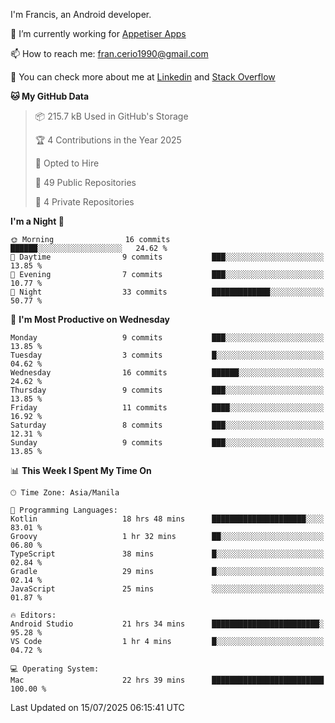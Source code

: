 
I'm Francis, an Android developer.

🔭 I’m currently working for [Appetiser Apps](http://appetiser.com.au)

📫 How to reach me: fran.cerio1990@gmail.com

👀 You can check more about me at [Linkedin](https://www.linkedin.com/in/francerio/) and [Stack Overflow](https://stackoverflow.com/users/1614267/fran-ceriu)



<!--START_SECTION:waka-->
**🐱 My GitHub Data** 

> 📦 215.7 kB Used in GitHub's Storage 
 > 
> 🏆 4 Contributions in the Year 2025
 > 
> 💼 Opted to Hire
 > 
> 📜 49 Public Repositories 
 > 
> 🔑 4 Private Repositories 
 > 
**I'm a Night 🦉** 

```text
🌞 Morning                16 commits          ██████░░░░░░░░░░░░░░░░░░░   24.62 % 
🌆 Daytime                9 commits           ███░░░░░░░░░░░░░░░░░░░░░░   13.85 % 
🌃 Evening                7 commits           ███░░░░░░░░░░░░░░░░░░░░░░   10.77 % 
🌙 Night                  33 commits          █████████████░░░░░░░░░░░░   50.77 % 
```
📅 **I'm Most Productive on Wednesday** 

```text
Monday                   9 commits           ███░░░░░░░░░░░░░░░░░░░░░░   13.85 % 
Tuesday                  3 commits           █░░░░░░░░░░░░░░░░░░░░░░░░   04.62 % 
Wednesday                16 commits          ██████░░░░░░░░░░░░░░░░░░░   24.62 % 
Thursday                 9 commits           ███░░░░░░░░░░░░░░░░░░░░░░   13.85 % 
Friday                   11 commits          ████░░░░░░░░░░░░░░░░░░░░░   16.92 % 
Saturday                 8 commits           ███░░░░░░░░░░░░░░░░░░░░░░   12.31 % 
Sunday                   9 commits           ███░░░░░░░░░░░░░░░░░░░░░░   13.85 % 
```


📊 **This Week I Spent My Time On** 

```text
🕑︎ Time Zone: Asia/Manila

💬 Programming Languages: 
Kotlin                   18 hrs 48 mins      █████████████████████░░░░   83.01 % 
Groovy                   1 hr 32 mins        ██░░░░░░░░░░░░░░░░░░░░░░░   06.80 % 
TypeScript               38 mins             █░░░░░░░░░░░░░░░░░░░░░░░░   02.84 % 
Gradle                   29 mins             █░░░░░░░░░░░░░░░░░░░░░░░░   02.14 % 
JavaScript               25 mins             ░░░░░░░░░░░░░░░░░░░░░░░░░   01.87 % 

🔥 Editors: 
Android Studio           21 hrs 34 mins      ████████████████████████░   95.28 % 
VS Code                  1 hr 4 mins         █░░░░░░░░░░░░░░░░░░░░░░░░   04.72 % 

💻 Operating System: 
Mac                      22 hrs 39 mins      █████████████████████████   100.00 % 
```


 Last Updated on 15/07/2025 06:15:41 UTC
<!--END_SECTION:waka-->
